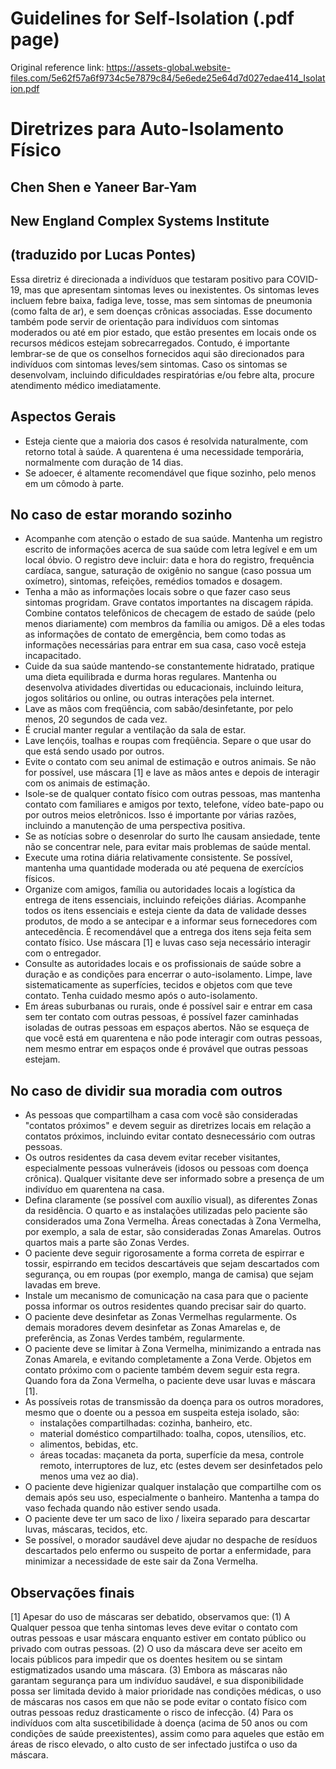 # Guidelines for Self-Isolation (.pdf page)

Original reference link: https://assets-global.website-files.com/5e62f57a6f9734c5e7879c84/5e6ede25e64d7d027edae414_Isolation.pdf

# Diretrizes para Auto-Isolamento Físico

## Chen Shen e Yaneer Bar-Yam

## New England Complex Systems Institute

## (traduzido por Lucas Pontes)

Essa diretriz é direcionada a indivíduos que testaram positivo para COVID-19, mas que apresentam sintomas leves ou inexistentes. Os sintomas leves incluem febre baixa, fadiga leve, tosse, mas sem sintomas de pneumonia (como falta de ar), e sem doenças crônicas associadas.
Esse documento também pode servir de orientação para indivíduos com sintomas moderados ou até em pior estado, que estão presentes em locais onde os recursos médicos estejam sobrecarregados. Contudo, é importante lembrar-se de que os conselhos fornecidos aqui são direcionados para indivíduos com sintomas leves/sem sintomas.
Caso os sintomas se desenvolvam, incluindo dificuldades respiratórias e/ou febre alta, procure atendimento médico imediatamente.

## Aspectos Gerais

- Esteja ciente que a maioria dos casos é resolvida naturalmente, com retorno total à saúde. A quarentena é uma necessidade temporária, normalmente com duração de 14 dias.
- Se adoecer, é altamente recomendável que fique sozinho, pelo menos em um cômodo à parte.

## No caso de estar morando sozinho

- Acompanhe com atenção o estado de sua saúde. Mantenha um registro escrito de informações acerca de sua saúde com letra legível e em um local óbvio. O registro deve incluir: data e hora do registro, frequência cardíaca, sangue, saturação de oxigênio no sangue (caso possua um oxímetro), sintomas, refeições, remédios tomados e dosagem.
- Tenha a mão as informações locais sobre o que fazer caso seus sintomas progridam. Grave contatos importantes na discagem rápida. Combine contatos telefônicos de checagem de estado de saúde (pelo menos diariamente) com membros da família ou amigos. Dê a eles todas as informações de contato de emergência, bem como todas as informações necessárias para entrar em sua casa, caso você esteja incapacitado.
- Cuide da sua saúde mantendo-se constantemente hidratado, pratique uma dieta equilibrada e durma horas regulares. Mantenha ou desenvolva atividades divertidas ou educacionais, incluindo leitura, jogos solitários ou online, ou outras interações pela internet.
- Lave as mãos com freqüência, com sabão/desinfetante, por pelo menos, 20 segundos de cada vez.
- É crucial manter regular a ventilação da sala de estar.
- Lave lençóis, toalhas e roupas com freqüência. Separe o que usar do que está sendo usado por outros.
- Evite o contato com seu animal de estimação e outros animais. Se não for possível, use máscara [1] e lave as mãos antes e depois de interagir com os animais de estimação.
- Isole-se de qualquer contato físico com outras pessoas, mas mantenha contato com familiares e amigos por texto, telefone, vídeo bate-papo ou por outros meios eletrônicos. Isso é importante por várias razões, incluindo a manutenção de uma perspectiva positiva.
- Se as notícias sobre o desenrolar do surto lhe causam ansiedade, tente não se concentrar nele, para evitar mais problemas de saúde mental.
- Execute uma rotina diária relativamente consistente. Se possível, mantenha uma quantidade moderada ou até pequena de exercícios físicos.
- Organize com amigos, família ou autoridades locais a logística da entrega de itens essenciais, incluindo refeições diárias. Acompanhe todos os itens essenciais e esteja ciente da data de validade desses produtos, de modo a se antecipar e a informar seus fornecedores com antecedência. É recomendável que a entrega dos itens seja feita sem contato físico. Use máscara [1] e luvas caso seja necessário interagir com o entregador.
- Consulte as autoridades locais e os profissionais de saúde sobre a duração e as condições para encerrar o auto-isolamento. Limpe, lave sistematicamente as superfícies, tecidos e objetos com que teve contato. Tenha cuidado mesmo após o auto-isolamento.
- Em áreas suburbanas ou rurais, onde é possível sair e entrar em casa sem ter contato com outras pessoas, é possível fazer caminhadas isoladas de outras pessoas em espaços abertos. Não se esqueça de que você está em quarentena e não pode interagir com outras pessoas, nem mesmo entrar em espaços onde é provável que outras pessoas estejam.

## No caso de dividir sua moradia com outros

- As pessoas que compartilham a casa com você são consideradas "contatos próximos" e devem seguir as diretrizes locais em relação a contatos próximos, incluindo evitar contato desnecessário com outras pessoas.
- Os outros residentes da casa devem evitar receber visitantes, especialmente pessoas vulneráveis (idosos ou pessoas com doença crônica). Qualquer visitante deve ser informado sobre a presença de um indivíduo em quarentena na casa.
- Defina claramente (se possível com auxílio visual), as diferentes Zonas da residência. O quarto e as instalações utilizadas pelo paciente são considerados uma Zona Vermelha. Áreas conectadas à Zona Vermelha, por exemplo, a sala de estar, são consideradas Zonas Amarelas. Outros quartos mais a parte são Zonas Verdes.
- O paciente deve seguir rigorosamente a forma correta de espirrar e tossir, espirrando em tecidos descartáveis que sejam descartados com segurança, ou em roupas (por exemplo, manga de camisa) que sejam lavadas em breve.
- Instale um mecanismo de comunicação na casa para que o paciente possa informar os outros residentes quando precisar sair do quarto.
- O paciente deve desinfetar as Zonas Vermelhas regularmente. Os demais moradores devem desinfetar as Zonas Amarelas e, de preferência, as Zonas Verdes também, regularmente.
- O paciente deve se limitar à Zona Vermelha, minimizando a entrada nas Zonas Amarela, e evitando completamente a Zona Verde. Objetos em contato próximo com o paciente também devem seguir esta regra. Quando fora da Zona Vermelha, o paciente deve usar luvas e máscara [1].
- As possíveis rotas de transmissão da doença para os outros moradores, mesmo que o doente ou a pessoa em suspeita esteja isolado, são:
  - instalações compartilhadas: cozinha, banheiro, etc.
  - material doméstico compartilhado: toalha, copos, utensílios, etc.
  - alimentos, bebidas, etc.
  - áreas tocadas: maçaneta da porta, superfície da mesa, controle remoto, interruptores de luz, etc (estes devem ser desinfetados pelo menos uma vez ao dia).
- O paciente deve higienizar qualquer instalação que compartilhe com os demais após seu uso, especialmente o banheiro. Mantenha a tampa do vaso fechada quando não estiver sendo usada.
- O paciente deve ter um saco de lixo / lixeira separado para descartar luvas, máscaras, tecidos, etc.
- Se possível, o morador saudável deve ajudar no despache de resíduos descartados pelo enfermo ou suspeito de portar a enfermidade, para minimizar a necessidade de este sair da Zona Vermelha.

## Observações finais

[1] Apesar do uso de máscaras ser debatido, observamos que: (1) A Qualquer pessoa que tenha sintomas leves deve evitar o contato com outras pessoas e usar máscara enquanto estiver em contato público ou privado com outras pessoas. (2) O uso da máscara deve ser aceito em locais públicos para impedir que os doentes hesitem ou se sintam estigmatizados usando uma máscara. (3) Embora as máscaras não garantam segurança para um indivíduo saudável, e sua disponibilidade possa ser limitada devido à maior prioridade nas condições médicas, o uso de máscaras nos casos em que não se pode evitar o contato físico com outras pessoas reduz drasticamente o risco de infecção. (4) Para os indivíduos com alta suscetibilidade à doença (acima de 50 anos ou com condições de saúde preexistentes), assim como para aqueles que estão em áreas de risco elevado, o alto custo de ser infectado justifca o uso da máscara.

